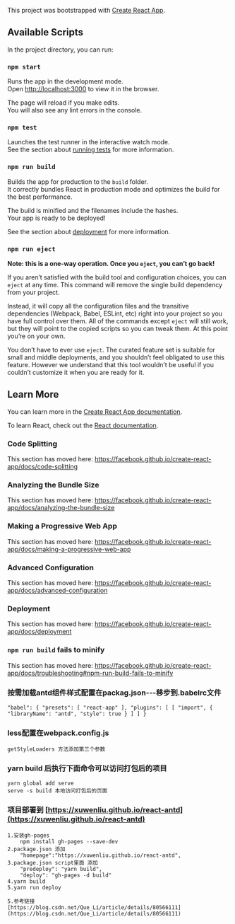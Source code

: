 This project was bootstrapped with [Create React App](https://github.com/facebook/create-react-app).

## Available Scripts

In the project directory, you can run:

### `npm start`

Runs the app in the development mode.<br>
Open [http://localhost:3000](http://localhost:3000) to view it in the browser.

The page will reload if you make edits.<br>
You will also see any lint errors in the console.

### `npm test`

Launches the test runner in the interactive watch mode.<br>
See the section about [running tests](https://facebook.github.io/create-react-app/docs/running-tests) for more information.

### `npm run build`

Builds the app for production to the `build` folder.<br>
It correctly bundles React in production mode and optimizes the build for the best performance.

The build is minified and the filenames include the hashes.<br>
Your app is ready to be deployed!

See the section about [deployment](https://facebook.github.io/create-react-app/docs/deployment) for more information.

### `npm run eject`

**Note: this is a one-way operation. Once you `eject`, you can’t go back!**

If you aren’t satisfied with the build tool and configuration choices, you can `eject` at any time. This command will remove the single build dependency from your project.

Instead, it will copy all the configuration files and the transitive dependencies (Webpack, Babel, ESLint, etc) right into your project so you have full control over them. All of the commands except `eject` will still work, but they will point to the copied scripts so you can tweak them. At this point you’re on your own.

You don’t have to ever use `eject`. The curated feature set is suitable for small and middle deployments, and you shouldn’t feel obligated to use this feature. However we understand that this tool wouldn’t be useful if you couldn’t customize it when you are ready for it.

## Learn More

You can learn more in the [Create React App documentation](https://facebook.github.io/create-react-app/docs/getting-started).

To learn React, check out the [React documentation](https://reactjs.org/).

### Code Splitting

This section has moved here: https://facebook.github.io/create-react-app/docs/code-splitting

### Analyzing the Bundle Size

This section has moved here: https://facebook.github.io/create-react-app/docs/analyzing-the-bundle-size

### Making a Progressive Web App

This section has moved here: https://facebook.github.io/create-react-app/docs/making-a-progressive-web-app

### Advanced Configuration

This section has moved here: https://facebook.github.io/create-react-app/docs/advanced-configuration

### Deployment

This section has moved here: https://facebook.github.io/create-react-app/docs/deployment

### `npm run build` fails to minify

This section has moved here: https://facebook.github.io/create-react-app/docs/troubleshooting#npm-run-build-fails-to-minify

### 按需加载antd组件样式配置在packag.json---移步到.babelrc文件
`
    "babel": {
        "presets": [
            "react-app"
        ],
        "plugins": [
            [
                "import",
                {
                    "libraryName": "antd",
                    "style": true
                }
            ]
        ]
    }
`

### less配置在webpack.config.js
`getStyleLoaders 方法添加第三个参数`


### yarn build 后执行下面命令可以访问打包后的项目
    yarn global add serve
    serve -s build 本地访问打包后的页面


### 项目部署到  [https://xuwenliu.github.io/react-antd](https://xuwenliu.github.io/react-antd)
    1.安装gh-pages
        npm install gh-pages --save-dev
    2.package.json 添加     
        "homepage":"https://xuwenliu.github.io/react-antd",
    3.package.json script里面 添加     
        "predeploy": "yarn build",
        "deploy": "gh-pages -d build"
    4.yarn build
    5.yarn run deploy

    5.参考链接 
    [https://blog.csdn.net/Que_Li/article/details/80566111](https://blog.csdn.net/Que_Li/article/details/80566111)

    

